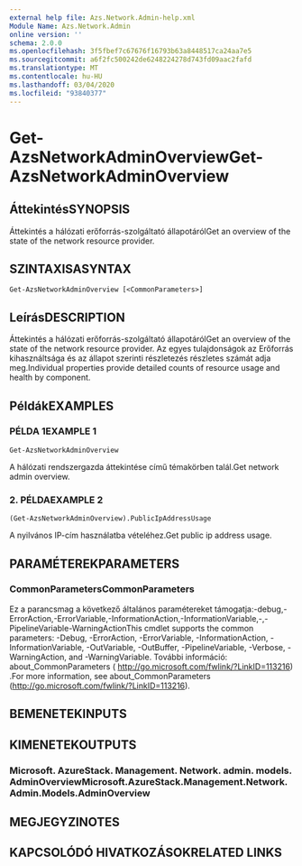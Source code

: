```yaml
---
external help file: Azs.Network.Admin-help.xml
Module Name: Azs.Network.Admin
online version: ''
schema: 2.0.0
ms.openlocfilehash: 3f5fbef7c67676f16793b63a8448517ca24aa7e5
ms.sourcegitcommit: a6f2fc500242de6248224278d743fd09aac2fafd
ms.translationtype: MT
ms.contentlocale: hu-HU
ms.lasthandoff: 03/04/2020
ms.locfileid: "93840377"
---
```

# <span data-ttu-id="821e3-101">Get-AzsNetworkAdminOverview</span><span class="sxs-lookup"><span data-stu-id="821e3-101">Get-AzsNetworkAdminOverview</span></span>

## <span data-ttu-id="821e3-102">Áttekintés</span><span class="sxs-lookup"><span data-stu-id="821e3-102">SYNOPSIS</span></span>
<span data-ttu-id="821e3-103">Áttekintés a hálózati erőforrás-szolgáltató állapotáról</span><span class="sxs-lookup"><span data-stu-id="821e3-103">Get an overview of the state of the network resource provider.</span></span>

## <span data-ttu-id="821e3-104">SZINTAXISA</span><span class="sxs-lookup"><span data-stu-id="821e3-104">SYNTAX</span></span>

```
Get-AzsNetworkAdminOverview [<CommonParameters>]
```

## <span data-ttu-id="821e3-105">Leírás</span><span class="sxs-lookup"><span data-stu-id="821e3-105">DESCRIPTION</span></span>
<span data-ttu-id="821e3-106">Áttekintés a hálózati erőforrás-szolgáltató állapotáról</span><span class="sxs-lookup"><span data-stu-id="821e3-106">Get an overview of the state of the network resource provider.</span></span> <span data-ttu-id="821e3-107">Az egyes tulajdonságok az Erőforrás kihasználtsága és az állapot szerinti részletezés részletes számát adja meg.</span><span class="sxs-lookup"><span data-stu-id="821e3-107">Individual properties provide detailed counts of resource usage and health by component.</span></span>

## <span data-ttu-id="821e3-108">Példák</span><span class="sxs-lookup"><span data-stu-id="821e3-108">EXAMPLES</span></span>

### <span data-ttu-id="821e3-109">PÉLDA 1</span><span class="sxs-lookup"><span data-stu-id="821e3-109">EXAMPLE 1</span></span>
```
Get-AzsNetworkAdminOverview
```

<span data-ttu-id="821e3-110">A hálózati rendszergazda áttekintése című témakörben talál.</span><span class="sxs-lookup"><span data-stu-id="821e3-110">Get network admin overview.</span></span>

### <span data-ttu-id="821e3-111">2. PÉLDA</span><span class="sxs-lookup"><span data-stu-id="821e3-111">EXAMPLE 2</span></span>
```
(Get-AzsNetworkAdminOverview).PublicIpAddressUsage
```

<span data-ttu-id="821e3-112">A nyilvános IP-cím használatba vételéhez.</span><span class="sxs-lookup"><span data-stu-id="821e3-112">Get public ip address usage.</span></span>

## <span data-ttu-id="821e3-113">PARAMÉTEREK</span><span class="sxs-lookup"><span data-stu-id="821e3-113">PARAMETERS</span></span>

### <span data-ttu-id="821e3-114">CommonParameters</span><span class="sxs-lookup"><span data-stu-id="821e3-114">CommonParameters</span></span>
<span data-ttu-id="821e3-115">Ez a parancsmag a következő általános paramétereket támogatja:-debug,-ErrorAction,-ErrorVariable,-InformationAction,-InformationVariable,-,-PipelineVariable-WarningAction</span><span class="sxs-lookup"><span data-stu-id="821e3-115">This cmdlet supports the common parameters: -Debug, -ErrorAction, -ErrorVariable, -InformationAction, -InformationVariable, -OutVariable, -OutBuffer, -PipelineVariable, -Verbose, -WarningAction, and -WarningVariable.</span></span> <span data-ttu-id="821e3-116">További információ: about_CommonParameters ( http://go.microsoft.com/fwlink/?LinkID=113216) .</span><span class="sxs-lookup"><span data-stu-id="821e3-116">For more information, see about_CommonParameters (http://go.microsoft.com/fwlink/?LinkID=113216).</span></span>

## <span data-ttu-id="821e3-117">BEMENETEK</span><span class="sxs-lookup"><span data-stu-id="821e3-117">INPUTS</span></span>

## <span data-ttu-id="821e3-118">KIMENETEK</span><span class="sxs-lookup"><span data-stu-id="821e3-118">OUTPUTS</span></span>

### <span data-ttu-id="821e3-119">Microsoft. AzureStack. Management. Network. admin. models. AdminOverview</span><span class="sxs-lookup"><span data-stu-id="821e3-119">Microsoft.AzureStack.Management.Network.Admin.Models.AdminOverview</span></span>

## <span data-ttu-id="821e3-120">MEGJEGYZI</span><span class="sxs-lookup"><span data-stu-id="821e3-120">NOTES</span></span>

## <span data-ttu-id="821e3-121">KAPCSOLÓDÓ HIVATKOZÁSOK</span><span class="sxs-lookup"><span data-stu-id="821e3-121">RELATED LINKS</span></span>
